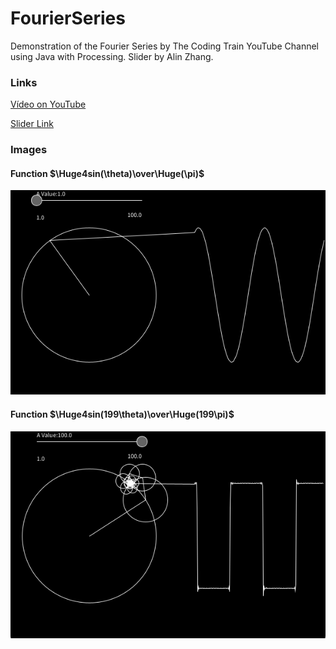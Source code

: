 # FourierSeries
Demonstration of the Fourier Series by The Coding Train YouTube Channel using Java with Processing. Slider by Alin Zhang.

### Links
[Vídeo on YouTube](https://www.youtube.com/watch?v=Mm2eYfj0SgA&ab_channel=TheCodingTrain)

[Slider Link](https://openprocessing.org/sketch/1689253)

### Images
#### Function $\Huge4sin(\theta)\over\Huge(\pi)$
![1](/Images/1.png)

#### Function $\Huge4sin(199\theta)\over\Huge(199\pi)$
![2](/Images/2.png)
